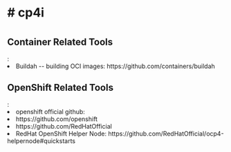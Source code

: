 <h1># cp4i<h1>
<h2>Container Related Tools</h2>:
  <li>Buildah -- building OCI images: https://github.com/containers/buildah</li>

<h2>OpenShift Related Tools</h2>:
  <li>openshift official github: 
    <li>https://github.com/openshift</li>
    <li>https://github.com/RedHatOfficial</li>
  </li>
  <li>RedHat OpenShift Helper Node: https://github.com/RedHatOfficial/ocp4-helpernode#quickstarts</li>
  
